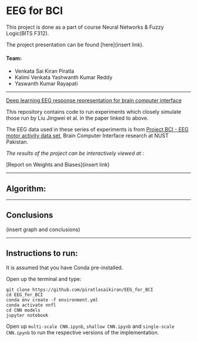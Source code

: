 # EEG for BCI

This project is done as a part of course Neural Networks & Fuzzy Logic(BITS F312). 

The project presentation can be found [here](insert link).

#### Team:

- Venkata Sai Kiran Piratla
- Kalimi Venkata Yashwanth Kumar Reddy
- Yaswanth Kumar Rayapati

---

[Deep learning EEG response representation for brain computer interface](https://ieeexplore.ieee.org/document/7260182)

This repository contains code to run experiments which closely simulate those run by Liu Jingwei et al. in the paper linked to above.

The EEG data used in these series of experiments is from [Project BCI - EEG motor activity data set](https://sites.google.com/site/projectbci/), Brain Computer Interface research at NUST Pakistan.

*The results of the project can be interactively viewed at :* 

[Report on Weights and Biases](insert link)

---

## Algorithm:


---

## Conclusions

(insert graph and conclusions)



---
## Instructions to run:
It is assumed that you have Conda pre-installed.

Open up the terminal and type:

    
    git clone https://github.com/piratlasaikiran/EEG_for_BCI
    cd EEG_for_BCI
    conda env create -f environment.yml
    conda activate nnfl
    cd CNN models
    jupyter notebook
    
    
Open up `multi-scale CNN.ipynb`, `shallow CNN.ipynb` and `single-scale CNN.ipynb` to run the respective versions of the implementation.
